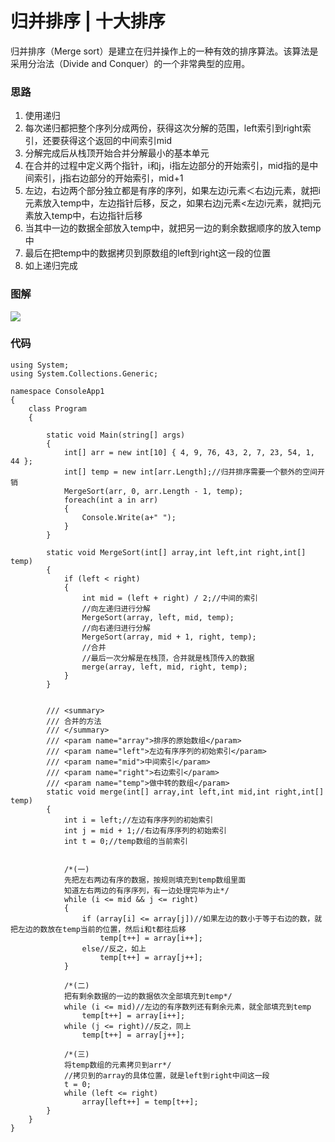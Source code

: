 # **归并排序** | 十大排序

归并排序（Merge sort）是建立在归并操作上的一种有效的排序算法。该算法是采用分治法（Divide and Conquer）的一个非常典型的应用。

### 思路

1. 使用递归
2. 每次递归都把整个序列分成两份，获得这次分解的范围，left索引到right索引，还要获得这个返回的中间索引mid
3. 分解完成后从栈顶开始合并分解最小的基本单元
4. 在合并的过程中定义两个指针，i和j，i指左边部分的开始索引，mid指的是中间索引，j指右边部分的开始索引，mid+1
5. 左边，右边两个部分独立都是有序的序列，如果左边i元素＜右边j元素，就把i元素放入temp中，左边指针后移，反之，如果右边j元素<左边i元素，就把j元素放入temp中，右边指针后移
6. 当其中一边的数据全部放入temp中，就把另一边的剩余数据顺序的放入temp中
7. 最后在把temp中的数据拷贝到原数组的left到right这一段的位置
8. 如上递归完成

### 图解
 
![](/blog/mergeSort.gif)

### 代码

```
using System;
using System.Collections.Generic;

namespace ConsoleApp1
{
    class Program
    {

        static void Main(string[] args)
        {
            int[] arr = new int[10] { 4, 9, 76, 43, 2, 7, 23, 54, 1, 44 };
            int[] temp = new int[arr.Length];//归并排序需要一个额外的空间开销
            MergeSort(arr, 0, arr.Length - 1, temp);
            foreach(int a in arr)
            {
                Console.Write(a+" ");
            }
        }

        static void MergeSort(int[] array,int left,int right,int[] temp)
        {
            if (left < right)
            {
                int mid = (left + right) / 2;//中间的索引
                //向左递归进行分解
                MergeSort(array, left, mid, temp);
                //向右递归进行分解
                MergeSort(array, mid + 1, right, temp);
                //合并
                //最后一次分解是在栈顶，合并就是栈顶传入的数据
                merge(array, left, mid, right, temp);
            }
        }


        /// <summary>
        /// 合并的方法
        /// </summary>
        /// <param name="array">排序的原始数组</param>
        /// <param name="left">左边有序序列的初始索引</param>
        /// <param name="mid">中间索引</param>
        /// <param name="right">右边索引</param>
        /// <param name="temp">做中转的数组</param>
        static void merge(int[] array,int left,int mid,int right,int[] temp)
        {
            int i = left;//左边有序序列的初始索引
            int j = mid + 1;//右边有序序列的初始索引
            int t = 0;//temp数组的当前索引


            /*(一)
            先把左右两边有序的数据，按规则填充到temp数组里面
            知道左右两边的有序序列，有一边处理完毕为止*/
            while (i <= mid && j <= right)
            {
                if (array[i] <= array[j])//如果左边的数小于等于右边的数，就把左边的数放在temp当前的位置，然后i和t都往后移 
                    temp[t++] = array[i++];
                else//反之，如上
                    temp[t++] = array[j++];
            }

            /*(二)
            把有剩余数据的一边的数据依次全部填充到temp*/
            while (i <= mid)//左边的有序数列还有剩余元素，就全部填充到temp
                temp[t++] = array[i++];
            while (j <= right)//反之，同上
                temp[t++] = array[j++];

            /*(三)
            将temp数组的元素拷贝到arr*/
            //拷贝到的array的具体位置，就是left到right中间这一段
            t = 0;
            while (left <= right)
                array[left++] = temp[t++];
        }
    }
}

```
